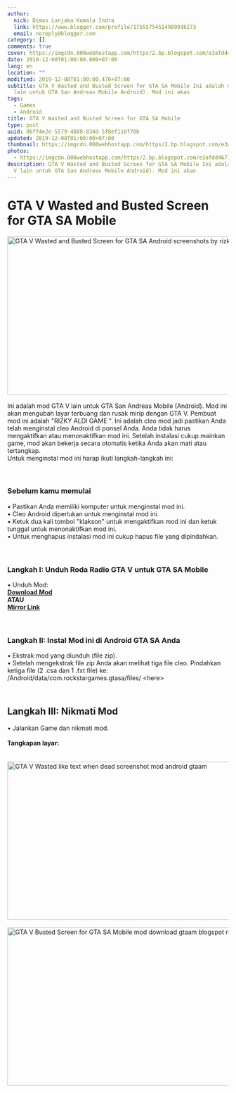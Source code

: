```yaml
---
author:
  nick: Dimas Lanjaka Kumala Indra
  link: https://www.blogger.com/profile/17555754514989936273
  email: noreply@blogger.com
category: []
comments: true
cover: https://imgcdn.000webhostapp.com/https/2.bp.blogspot.com/e3afdd467190d47484824fe04dc9b973.jpeg
date: 2019-12-08T01:00:00.000+07:00
lang: en
location: ""
modified: 2019-12-08T01:00:00.470+07:00
subtitle: GTA V Wasted and Busted Screen for GTA SA Mobile Ini adalah mod GTA V
  lain untuk GTA San Andreas Mobile Android). Mod ini akan
tags:
  - Games
  - Android
title: GTA V Wasted and Busted Screen for GTA SA Mobile
type: post
uuid: 86ff4e2e-5579-4888-834d-5f8ef116f70b
updated: 2019-12-08T01:00:00+07:00
thumbnail: https://imgcdn.000webhostapp.com/https/2.bp.blogspot.com/e3afdd467190d47484824fe04dc9b973.jpeg
photos:
  - https://imgcdn.000webhostapp.com/https/2.bp.blogspot.com/e3afdd467190d47484824fe04dc9b973.jpeg
description: GTA V Wasted and Busted Screen for GTA SA Mobile Ini adalah mod GTA
  V lain untuk GTA San Andreas Mobile Android). Mod ini akan
---
```


<div id="A-G-C" date="20 Nov 2019 17:57:07"><!--original--><div id="agcontent"><div class="post"><div class="post-header"><div class="post-head"><h1 class="notranslate" for="title"> GTA V Wasted and Busted Screen for GTA SA Mobile </h1></div></div><article><div class="post-body entry-content" id="post-body-7175131496001465824"><div id="adsense-target"><div class="separator"> <span><img alt="GTA V Wasted and Busted Screen for GTA SA Android screenshots by rizky aldi game gtaam" height="360" src="https://imgcdn.000webhostapp.com/https/2.bp.blogspot.com/e3afdd467190d47484824fe04dc9b973.jpeg" title="Gta V Layar Terbuang Dan Rusak Untuk Gta Sa Mobile - Gta Android Modding" width="640"></span> </div> <span><br></span> <span class="notranslate"> <span>Ini adalah mod GTA V lain untuk GTA San Andreas Mobile (Android).</span></span> <span class="notranslate"> <span>Mod ini akan mengubah layar terbuang dan rusak mirip dengan GTA V. Pembuat mod ini adalah "RIZKY ALDI GAME</span> <span>".</span></span> <span class="notranslate"> <span>Ini adalah cleo mod jadi pastikan Anda telah menginstal cleo Android di ponsel Anda.</span></span> <span class="notranslate"> <span>Anda tidak harus mengaktifkan atau menonaktifkan mod ini.</span></span> <span class="notranslate"> <span>Setelah instalasi cukup mainkan game, mod akan bekerja secara otomatis ketika Anda akan mati atau tertangkap.</span></span> <br> <span class="notranslate"> <span>Untuk menginstal mod ini harap ikuti langkah-langkah ini:</span></span> <br> <span><br></span> <br><h3> <span class="notranslate"> <b><span>Sebelum kamu memulai</span></b></span> </h3> <span class="notranslate"> <span>• Pastikan Anda memiliki komputer untuk menginstal mod ini.</span></span> <br> <span class="notranslate"> <span>• Cleo Android diperlukan untuk menginstal mod ini.</span></span> <br> <span class="notranslate"> <span>• Ketuk dua kali tombol "klakson" untuk mengaktifkan mod ini dan ketuk tunggal untuk menonaktifkan mod ini.</span></span> <br> <span class="notranslate"> <span>• Untuk menghapus instalasi mod ini cukup hapus file yang dipindahkan.</span></span> <br> <span><br></span> <br><h3> <span class="notranslate"> <span><b><span>Langkah I: Unduh</span></b> <span>Roda Radio GTA V untuk GTA SA Mobile</span></span></span> </h3> <span class="notranslate"> <span>• Unduh Mod:</span></span> <br> <span><b><a href="https://www.webmanajemen.com/page/safelink.html?url=aHR0cDovL2FkZi5seS8xblNZZTk=" class="notranslate">Download Mod</a></b></span> <br> <span class="notranslate"> <span><b>ATAU</b></span></span> <span><b><br> <a href="https://www.webmanajemen.com/page/safelink.html?url=aHR0cHM6Ly9kcml2ZS5nb29nbGUuY29tL2ZpbGUvZC8wQjZfSHRnMzZzNk8zVm10Uk9WUkxOVVpMVFZrL3ZpZXc/dXNwPXNoYXJpbmc=" class="notranslate">Mirror Link</a></b></span> <br> <span><br></span> <br><h3> <span class="notranslate"> <b><span>Langkah II: Instal Mod ini di Android GTA SA Anda</span></b></span> </h3> <span class="notranslate"> <span>• Ekstrak mod yang diunduh (file zip).</span></span> <br> <span class="notranslate"> <span>• Setelah mengekstrak file zip Anda akan melihat tiga file cleo.</span></span> <span class="notranslate"> <span>Pindahkan ketiga file (2 .csa dan 1 .fxt file) ke:</span></span> <br> <span class="notranslate"> <span>/Android/data/com.rockstargames.gtasa/files/ &lt;here&gt;</span></span> <br><h2> <span><br></span> <span class="notranslate"> <span><b><span>Langkah III: Nikmati Mod</span></b></span></span> </h2> <span class="notranslate"> <span>• Jalankan Game dan nikmati mod.</span></span> <br> <span><br></span> <span class="notranslate"> <span><b><span>Tangkapan layar:</span></b></span></span> <br> <span><br></span> <br><div class="separator"> <span><img alt="GTA V Wasted like text when dead screenshot mod android gtaam" height="360" src="https://imgcdn.000webhostapp.com/https/2.bp.blogspot.com/ded819880e36ca3b41163d077b1c93ae.jpeg" title="Gta V Layar Terbuang Dan Rusak Untuk Gta Sa Mobile - Gta Android Modding" width="640"></span> </div><br><div class="separator"> <span><img alt="GTA V Busted Screen for GTA SA Mobile mod download gtaam blogspot rizky" height="360" src="https://imgcdn.000webhostapp.com/https/1.bp.blogspot.com/f4c939c573f2e0f05b03e7444cf31aba.jpeg" title="Gta V Layar Terbuang Dan Rusak Untuk Gta Sa Mobile - Gta Android Modding" width="640"></span> </div></div></div></article></div></div></div>  <script src="https://codepen.io/dimaslanjaka/pen/aQRrbR.js"></script>